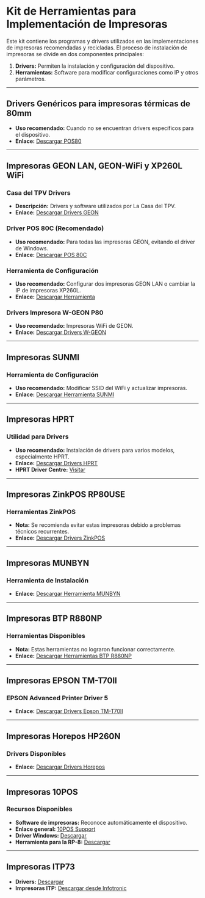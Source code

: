 # Kit de Herramientas para Implementación de Impresoras

Este kit contiene los programas y drivers utilizados en las implementaciones de impresoras recomendadas y recicladas. El proceso de instalación de impresoras se divide en dos componentes principales:

1. **Drivers:** Permiten la instalación y configuración del dispositivo.
2. **Herramientas:** Software para modificar configuraciones como IP y otros parámetros.

---

## Drivers Genéricos para impresoras térmicas de 80mm

- **Uso recomendado:** Cuando no se encuentran drivers específicos para el dispositivo.
- **Enlace:** [Descargar POS80](https://oemdrivers.com/printer-pos-80)

---

## Impresoras GEON LAN, GEON-WiFi y XP260L WiFi

### Casa del TPV Drivers

- **Descripción:** Drivers y software utilizados por La Casa del TPV.
- **Enlace:** [Descargar Drivers GEON](https://www.dropbox.com/scl/fi/prgw8ip7vspf7avhxiqci/IMPRESORA-GEON.zip?rlkey=aoi3q65zm8yrtd5jbodbsotkn&e=1&dl=0)

### Driver POS 80C (Recomendado)

- **Uso recomendado:** Para todas las impresoras GEON, evitando el driver de Windows.
- **Enlace:** [Descargar POS 80C](https://drive.google.com/file/d/1oGH-bJcvMBi_ua-K3KRAH7u-Pybxl0Ql/view?usp=drive_link)

### Herramienta de Configuración

- **Uso recomendado:** Configurar dos impresoras GEON LAN o cambiar la IP de impresoras XP260L.
- **Enlace:** [Descargar Herramienta](https://drive.google.com/file/d/18jNK9vqGX7cq1xvqXqPt6vtfP49xgxJp/view?usp=drive_link)

### Drivers Impresora W-GEON P80

- **Uso recomendado:** Impresoras WiFi de GEON.
- **Enlace:** [Descargar Drivers W-GEON](https://drive.google.com/file/d/1Xfb88oiJsqClX-m7eHztqPpw_TL-CRz2/view?usp=drive_link)

---

## Impresoras SUNMI

### Herramienta de Configuración

- **Uso recomendado:** Modificar SSID del WiFi y actualizar impresoras.
- **Enlace:** [Descargar Herramienta SUNMI](https://drive.google.com/file/d/1DotYU_S6c5FYAaqD4R7-evBgHBFJMM5C/view?usp=sharing)

---

## Impresoras HPRT

### Utilidad para Drivers

- **Uso recomendado:** Instalación de drivers para varios modelos, especialmente HPRT.
- **Enlace:** [Descargar Drivers HPRT](https://drive.google.com/file/d/1umgq_4InrPUBzfkTvEuVu4piwnDZB-ZN/view?usp=sharing)
- **HPRT Driver Centre:** [Visitar](https://download.hprt.com/Downloads/)

---

## Impresoras ZinkPOS RP80USE

### Herramientas ZinkPOS

- **Nota:** Se recomienda evitar estas impresoras debido a problemas técnicos recurrentes.
- **Enlace:** [Descargar Drivers ZinkPOS](https://www.dropbox.com/scl/fo/a56onk7wviua4uhtnz1ib/AEKwaa4XjYzQQG7HKLLm9AY/3.%20DRIVER%20IMPRESORAS/3.%20ZINKPOS/IMPRESORA%20ZINKPOS%20RP%2080?rlkey=s1fiuceb9g04nmiawgl3junda&e=1&subfolder_nav_tracking=1&dl=0)

---

## Impresoras MUNBYN

### Herramienta de Instalación

- **Enlace:** [Descargar Herramienta MUNBYN](https://support.munbyn.com/hc/en-us/articles/6092502480787-Printer-Drivers-SDK-Download)

---

## Impresoras BTP R880NP

### Herramientas Disponibles

- **Nota:** Estas herramientas no lograron funcionar correctamente.
- **Enlace:** [Descargar Herramientas BTP R880NP](https://snbc.com.cn/qdcx?id=29&page=4)

---

## Impresoras EPSON TM-T70II

### EPSON Advanced Printer Driver 5

- **Enlace:** [Descargar Drivers Epson TM-T70II](https://support.epson.net/setupnavi/?PINF=swlist&OSC=ARD&LG2=ES&MKN=TM-T70II)

---

## Impresoras Horepos HP260N

### Drivers Disponibles

- **Enlace:** [Descargar Drivers Horepos](https://drive.google.com/drive/folders/1z_AfxauYtOz7NHMPL--kyOPm6uAym61e?usp=drive_link)

---

## Impresoras 10POS

### Recursos Disponibles

- **Software de impresoras:** Reconoce automáticamente el dispositivo.
- **Enlace general:** [10POS Support](https://10pos.es/support/#toggle-id-2)
- **Driver Windows:** [Descargar](https://drive.google.com/file/d/1CohHc5BPpTSvK0_uuB5e77F3X2nnQlAM/view?usp=sharing)
- **Herramienta para la RP-8:** [Descargar](https://drive.google.com/file/d/17-gu8MKi4XsvJMIYvQ79YIx33qm-ET5N/view?usp=drive_link)

---

## Impresoras ITP73

- **Drivers:** [Descargar](https://drive.google.com/file/d/1gW9_1zo_971q97b3Q9bt7FZ6B7gZdHZB/view?usp=drive_link)
- **Impresoras ITP:** [Descargar desde Infotronic](https://www.infotronic.es/descarga)


